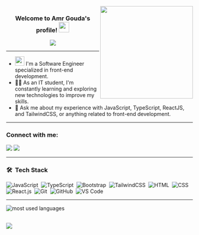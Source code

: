 <img width="250" align="right" src="https://media.giphy.com/media/M9gbBd9nbDrOTu1Mqx/giphy.gif">

<h3 align="center">
  Welcome to Amr Gouda's profile!
  <img src="https://media.giphy.com/media/hvRJCLFzcasrR4ia7z/giphy.gif" width="28">
</h3> 	
<p align="center">	
	<img src="https://readme-typing-svg.herokuapp.com?font=Time+New+Roman&color=%23C8BE25&size=25&center=true&vCenter=true&width=600&height=100&lines=Front-end+web+developer;Always+learning+new+things.">
</p>

---

- <picture><img src="https://github.com/7oSkaaa/7oSkaaa/blob/main/Images/about_me.gif?raw=true" width="25px"></picture> I'm a Software Engineer specialized in front-end development.
- 👨‍💻 As an IT student, I'm constantly learning and exploring new technologies to improve my skills.
- 💬 Ask me about my experience with JavaScript, TypeScript, ReactJS, and TailwindCSS, or anything related to front-end development.

---

<h3 align="left">Connect with me:</h3>
<a href="https://www.linkedin.com/in/amrmohamedgouda/" target="_blank"><img src="https://img.shields.io/badge/-Amr%20Gouda-0077B5?style=for-the-badge&logo=Linkedin&logoColor=white"/></a>
<a href="https://t.me/amrgooda" target="_blank"><img src="https://img.shields.io/badge/-Amr%20Gouda-0077B5?style=for-the-badge&logo=Telegram&logoColor=white"/></a>

---

### 🛠 &nbsp;Tech Stack
![JavaScript](https://img.shields.io/badge/-JavaScript-05122A?style=flat&logo=javascript)&nbsp;
![TypeScript](https://img.shields.io/badge/-TypeScript-05122A?style=flat&logo=typescript)&nbsp;
![Bootstrap](https://img.shields.io/badge/-Bootstrap-05122A?style=flat&logo=bootstrap&logoColor=563D7C)&nbsp;
![TailwindCSS](https://img.shields.io/badge/-TailwindCSS-05122A?style=flat&logo=TailwindCSS)&nbsp;
![HTML](https://img.shields.io/badge/-HTML-05122A?style=flat&logo=HTML5)&nbsp;
![CSS](https://img.shields.io/badge/-CSS-05122A?style=flat&logo=CSS3&logoColor=1572B6)&nbsp;
![React.js](https://img.shields.io/badge/-React-05122A?style=flat&logo=react)&nbsp;
![Git](https://img.shields.io/badge/-Git-05122A?style=flat&logo=git)&nbsp;
![GitHub](https://img.shields.io/badge/-GitHub-05122A?style=flat&logo=github)&nbsp;
![VS Code](https://img.shields.io/badge/-Visual%20Studio%20Code-05122A?style=flat&logo=visual-studio-code&logoColor=007ACC)&nbsp;

---

<img align="left" src="https://github-readme-stats.vercel.app/api/top-langs?username=3mrgouda&show_icons=true&locale=en&layout=compact&theme=radical" alt="most used languages" />

<br><br>

<a href="https://komarev.com/ghpvc/?username=3mrgouda&style=for-the-badge">
    <img src="https://komarev.com/ghpvc/?username=3mrgouda&style=for-the-badge">
</a>
